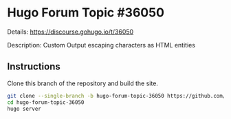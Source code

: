 # Hugo Forum Topic #36050

Details: <https://discourse.gohugo.io/t/36050>

Description: Custom Output escaping characters as HTML entities

## Instructions

Clone this branch of the repository and build the site.

```bash
git clone --single-branch -b hugo-forum-topic-36050 https://github.com/jmooring/hugo-testing hugo-forum-topic-36050
cd hugo-forum-topic-36050
hugo server
```
